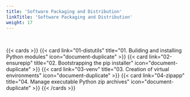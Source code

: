 ```yaml
---
title: 'Software Packaging and Distribution'
linkTitle: 'Software Packaging and Distribution'
weight: 17
---
```


<br />

{{< cards >}}
{{< card link="01-distutils" title="01. Building and installing Python modules" icon="document-duplicate" >}}
{{< card link="02-ensurepip" title="02. Bootstrapping the pip installer" icon="document-duplicate" >}}
{{< card link="03-venv" title="03. Creation of virtual environments" icon="document-duplicate" >}}
{{< card link="04-zipapp" title="04. Manage executable Python zip archives" icon="document-duplicate" >}}
{{< /cards >}}
